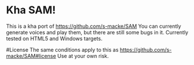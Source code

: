 # Kha SAM!
This is a kha port of https://github.com/s-macke/SAM
You can currently generate voices and play them, but there are still some bugs in it.
Currently tested on HTML5 and Windows targets.

#License
The same conditions apply to this as https://github.com/s-macke/SAM#license
Use at your own risk.

